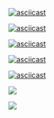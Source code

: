 [![asciicast](https://asciinema.org/a/of9E79paW86MRgtnQZW7VmdJn.svg)](https://asciinema.org/a/of9E79paW86MRgtnQZW7VmdJn)

[![asciicast](https://asciinema.org/a/HuFo9sjvkQXW9roJwiXLozBV1.svg)](https://asciinema.org/a/HuFo9sjvkQXW9roJwiXLozBV1)

[![asciicast](https://asciinema.org/a/x0CTdTLzQ8tI293Baq44mYt7Z.svg)](https://asciinema.org/a/x0CTdTLzQ8tI293Baq44mYt7Z)

[![asciicast](https://asciinema.org/a/HsEq0ddPI6mrkt8RapPySq3d5.svg)](https://asciinema.org/a/HsEq0ddPI6mrkt8RapPySq3d5)

[![asciicast](https://asciinema.org/a/d7DgaBHFTvWB0vXrL6gLtxFSm.svg)](https://asciinema.org/a/d7DgaBHFTvWB0vXrL6gLtxFSm)

<a href="https://codeclimate.com/github/codeclimate/codeclimate/maintainability"><img src="https://api.codeclimate.com/v1/badges/a99a88d28ad37a79dbf6/maintainability" /></a>

<a href="https://codeclimate.com/github/codeclimate/codeclimate/test_coverage"><img src="https://api.codeclimate.com/v1/badges/a99a88d28ad37a79dbf6/test_coverage" /></a>